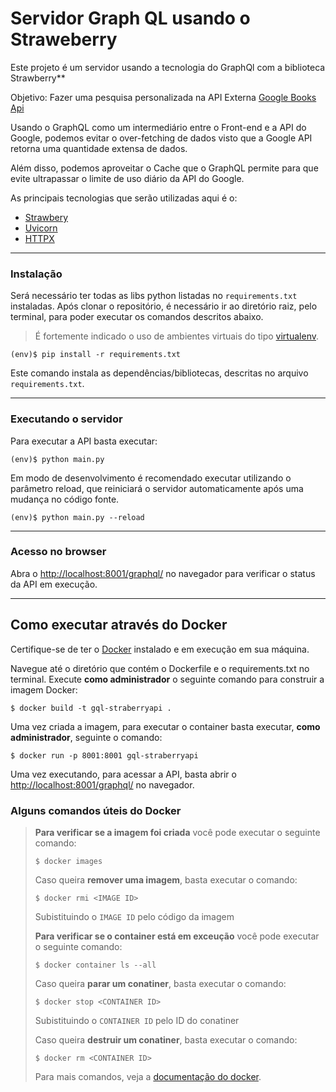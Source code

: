 # Servidor Graph QL usando o Straweberry

Este projeto é um servidor usando a tecnologia do GraphQl com a biblioteca Strawberry\*\*

Objetivo: Fazer uma pesquisa personalizada na API Externa [Google Books Api](https://developers.google.com/books)

Usando o GraphQL como um intermediário entre o Front-end e a API do Google, podemos evitar o over-fetching de dados visto que a Google API retorna uma quantidade extensa de dados.

Além disso, podemos aproveitar o Cache que o GraphQL permite para que evite ultrapassar o limite de uso diário da API do Google.

As principais tecnologias que serão utilizadas aqui é o:

- [Strawbery](https://strawberry.rocks/docs)
- [Uvicorn](https://www.uvicorn.org/)
- [HTTPX](https://www.python-httpx.org/)

---

### Instalação

Será necessário ter todas as libs python listadas no `requirements.txt` instaladas.
Após clonar o repositório, é necessário ir ao diretório raiz, pelo terminal, para poder executar os comandos descritos abaixo.

> É fortemente indicado o uso de ambientes virtuais do tipo [virtualenv](https://virtualenv.pypa.io/en/latest/installation.html).

```
(env)$ pip install -r requirements.txt
```

Este comando instala as dependências/bibliotecas, descritas no arquivo `requirements.txt`.

---

### Executando o servidor

Para executar a API basta executar:

```
(env)$ python main.py
```

Em modo de desenvolvimento é recomendado executar utilizando o parâmetro reload, que reiniciará o servidor
automaticamente após uma mudança no código fonte.

```
(env)$ python main.py --reload
```

---

### Acesso no browser

Abra o [http://localhost:8001/graphql/](http://localhost:8001/graphql/) no navegador para verificar o status da API em execução.

---

## Como executar através do Docker

Certifique-se de ter o [Docker](https://docs.docker.com/engine/install/) instalado e em execução em sua máquina.

Navegue até o diretório que contém o Dockerfile e o requirements.txt no terminal.
Execute **como administrador** o seguinte comando para construir a imagem Docker:

```
$ docker build -t gql-straberryapi .
```

Uma vez criada a imagem, para executar o container basta executar, **como administrador**, seguinte o comando:

```
$ docker run -p 8001:8001 gql-straberryapi
```

Uma vez executando, para acessar a API, basta abrir o [http://localhost:8001/graphql/](http://localhost:8001/graphql/) no navegador.

### Alguns comandos úteis do Docker

> **Para verificar se a imagem foi criada** você pode executar o seguinte comando:
>
> ```
> $ docker images
> ```
>
> Caso queira **remover uma imagem**, basta executar o comando:
>
> ```
> $ docker rmi <IMAGE ID>
> ```
>
> Subistituindo o `IMAGE ID` pelo código da imagem
>
> **Para verificar se o container está em exceução** você pode executar o seguinte comando:
>
> ```
> $ docker container ls --all
> ```
>
> Caso queira **parar um conatiner**, basta executar o comando:
>
> ```
> $ docker stop <CONTAINER ID>
> ```
>
> Subistituindo o `CONTAINER ID` pelo ID do conatiner
>
> Caso queira **destruir um conatiner**, basta executar o comando:
>
> ```
> $ docker rm <CONTAINER ID>
> ```
>
> Para mais comandos, veja a [documentação do docker](https://docs.docker.com/engine/reference/run/).
